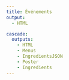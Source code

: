 ```yaml
---
title: Événements
output:
  - HTML

cascade:
  outputs:
    - HTML
    - Menus
    - IngredientsJSON
    - Poster
    - Ingredients
---
```

